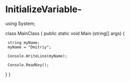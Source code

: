 # InitializeVariable-

using System;

class MainClass {
  public static void Main (string[] args) {

	 string myName;
	 myName = "Dmitriy";

	 Console.WriteLine(myName);
	 
	 Console.ReadKey();
  }
}
